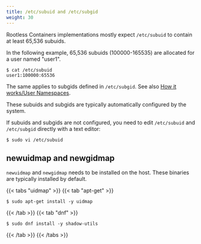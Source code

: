 ```yaml
---
title: /etc/subuid and /etc/subgid
weight: 30
---
```


Rootless Containers implementations mostly expect `/etc/subuid` to contain at least 65,536 subuids.

In the following example, 65,536 subuids (100000-165535) are allocated for a user named "user1".

```console
$ cat /etc/subuid
user1:100000:65536
```

The same applies to subgids defined in `/etc/subgid`. See also [How it works/User Namespaces](/how-it-works/userns/).

These subuids and subgids are typically automatically configured by the system.

If subuids and subgids are not configured, you need to edit `/etc/subuid` and `/etc/subgid` directly with a text editor:

```console
$ sudo vi /etc/subuid
```

## newuidmap and newgidmap

`newuidmap` and `newgidmap` needs to be installed on the host.
These binaries are typically installed by default.

{{< tabs "uidmap" >}}
{{< tab "apt-get" >}}

```console
$ sudo apt-get install -y uidmap
```
{{< /tab >}}
{{< tab "dnf" >}}

```console
$ sudo dnf install -y shadow-utils
```
{{< /tab >}}
{{< /tabs >}}
